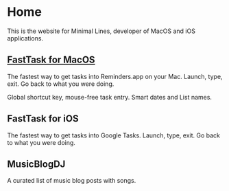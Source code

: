 # Home
This is the website for Minimal Lines, developer of MacOS and iOS applications.

## [FastTask for MacOS](./FastTaskMasOC_Overview.md)

The fastest way to get tasks into Reminders.app on your Mac.  Launch, type, exit.  Go back to what you were doing.

Global shortcut key, mouse-free task entry.  Smart dates and List names.

## FastTask for iOS

The fastest way to get tasks into Google Tasks. Launch, type, exit.  Go back to what you were doing.

## MusicBlogDJ

A curated list of music blog posts with songs.
